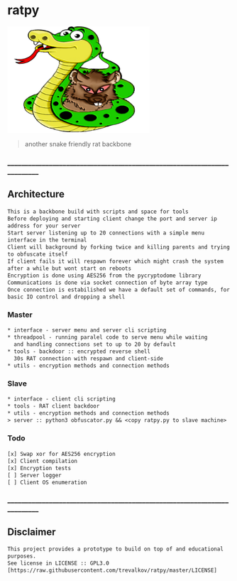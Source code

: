 # ratpy
<p align="left">
<img src="imgs/ratpy.png" width="320" height="240">
</p>

> another snake friendly rat backbone

### _________________________________________________________________________
## Architecture
````
This is a backbone build with scripts and space for tools
Before deploying and starting client change the port and server ip address for your server 
Start server listening up to 20 connections with a simple menu interface in the terminal
Client will background by forking twice and killing parents and trying to obfuscate itself 
If client fails it will respawn forever which might crash the system after a while but wont start on reboots
Encryption is done using AES256 from the pycryptodome library
Communications is done via socket connection of byte array type
Once connection is estabilished we have a default set of commands, for basic IO control and dropping a shell
````

### Master
````
* interface - server menu and server cli scripting
* threadpool - running paralel code to serve menu while waiting 
  and handling connections set to up to 20 by default
* tools - backdoor :: encrypted reverse shell
  30s RAT connection with respawn and client-side
* utils - encryption methods and connection methods
````

### Slave
````
* interface - client cli scripting
* tools - RAT client backdoor
* utils - encryption methods and connection methods
> server :: python3 obfuscator.py && <copy ratpy.py to slave machine>
````

### Todo
````
[x] Swap xor for AES256 encryption
[x] Client compilation
[x] Encryption tests
[ ] Server logger
[ ] Client OS enumeration
````

### _________________________________________________________________________
## Disclaimer
````
This project provides a prototype to build on top of and educational purposes.
See license in LICENSE :: GPL3.0 [https://raw.githubusercontent.com/trevalkov/ratpy/master/LICENSE]
````
